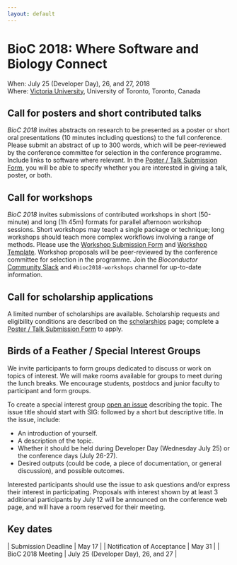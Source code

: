 ```yaml
---
layout: default
---
```

# BioC 2018: Where Software and Biology Connect

When: July 25 (Developer Day), 26, and 27, 2018 <br />
Where: [Victoria University][uvic], University of Toronto, Toronto, Canada

[uvic]: http://www.vicu.utoronto.ca/

## Call for posters and short contributed talks

_BioC 2018_ invites abstracts on research to be presented as a poster
or short oral presentations (10 minutes including questions) to the
full conference. Please submit an abstract of up to 300 words, which
will be peer-reviewed by the conference committee for selection in the
conference programme. Include links to software where relevant. In the
[Poster / Talk Submission Form][], you will be able to specify whether
you are interested in giving a talk, poster, or both.

[Poster / Talk Submission Form]: https://goo.gl/forms/meoGgX7eipL2ZHKD2

## Call for workshops

_BioC 2018_ invites submissions of contributed workshops in short
(50-minute) and long (1h 45m) formats for parallel afternoon workshop
sessions. Short workshops may teach a single package or technique;
long workshops should teach more complex workflows involving a range
of methods.  Please use the [Workshop Submission Form][] and
[Workshop Template][]. Workshop proposals will be peer-reviewed by the
conference committee for selection in the programme. Join the
_Bioconductor_ [Community Slack][] and `#bioc2018-workshops` channel
for up-to-date information.

[Workshop Template]: https://github.com/Bioconductor/BioC2018/blob/master/resources/workshop-syllabus.md
[Workshop Submission Form]: https://goo.gl/forms/ulBx2mt5JvhhXs5Q2
[Community Slack]: https://bioc-community.herokuapp.com/

## Call for scholarship applications

A limited number of scholarships are available.  Scholarship requests
and eligibility conditions are described on the [scholarships][] page;
complete a [Poster / Talk Submission Form][] to apply.

[scholarships]: http://bioc2018.bioconductor.org/scholarships

## Birds of a Feather / Special Interest Groups

We invite participants to form groups dedicated to discuss or work on
topics of interest. We will make rooms available for groups to meet
during the lunch breaks. We encourage students, postdocs and junior
faculty to participant and form groups.

To create a special interest group [open an issue][] describing the
topic. The issue title should start with SIG: followed by a short but
descriptive title. In the issue, include:

- An introduction of yourself.
- A description of the topic.
- Whether it should be held during Developer Day (Wednesday July 25)
  or the conference days (July 26-27).
- Desired outputs (could be code, a piece of documentation, or general
  discussion), and possible outcomes.

Interested participants should use the issue to ask questions and/or
express their interest in participating. Proposals with interest shown
by at least 3 additional participants by July 12 will be announced on
the conference web page, and will have a room reserved for their
meeting.

[open an issue]: https://github.com/Bioconductor/BioC2018/issues

## Key dates

| Submission Deadline        | May 17                     |
| Notification of Acceptance | May 31                     |
| BioC 2018 Meeting          | July 25 (Developer Day), 26, and 27 |
